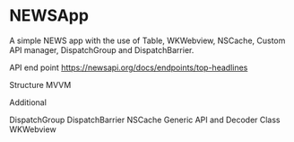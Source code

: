 # NEWSApp
A simple NEWS app with the use of Table, WKWebview, NSCache, Custom API manager, DispatchGroup and DispatchBarrier. 

API end point
https://newsapi.org/docs/endpoints/top-headlines

Structure
MVVM

Additional

DispatchGroup
DispatchBarrier
NSCache
Generic API and Decoder Class
WKWebview


